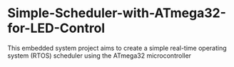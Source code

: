 # Simple-Scheduler-with-ATmega32-for-LED-Control
This embedded system project aims to create a simple real-time operating system (RTOS) scheduler using the ATmega32 microcontroller
